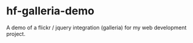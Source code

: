 # hf-galleria-demo
A demo of a flickr / jquery integration (galleria) for my web development project.
